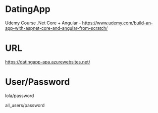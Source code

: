 # DatingApp
Udemy Course .Net Core + Angular - https://www.udemy.com/build-an-app-with-aspnet-core-and-angular-from-scratch/

# URL
https://datingapp-apa.azurewebsites.net/

# User/Password
lola/password

all_users/password
